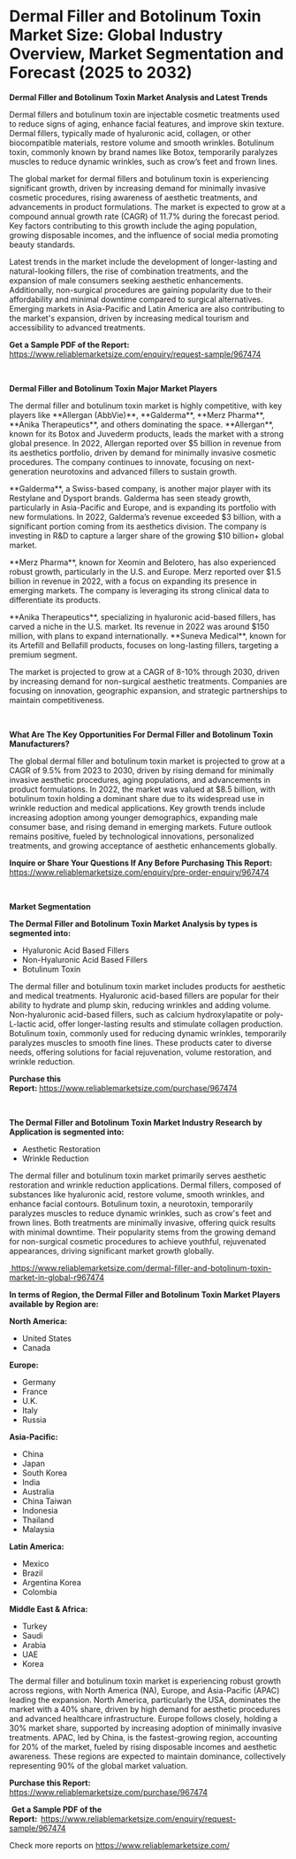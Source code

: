 <p><h1>Dermal Filler and Botolinum Toxin Market Size: Global Industry Overview, Market Segmentation and Forecast (2025 to 2032)</h1></p><p><strong>Dermal Filler and Botolinum Toxin Market Analysis and Latest Trends</strong></p>
<p><p>Dermal fillers and botulinum toxin are injectable cosmetic treatments used to reduce signs of aging, enhance facial features, and improve skin texture. Dermal fillers, typically made of hyaluronic acid, collagen, or other biocompatible materials, restore volume and smooth wrinkles. Botulinum toxin, commonly known by brand names like Botox, temporarily paralyzes muscles to reduce dynamic wrinkles, such as crow’s feet and frown lines.</p><p>The global market for dermal fillers and botulinum toxin is experiencing significant growth, driven by increasing demand for minimally invasive cosmetic procedures, rising awareness of aesthetic treatments, and advancements in product formulations. The market is expected to grow at a compound annual growth rate (CAGR) of 11.7% during the forecast period. Key factors contributing to this growth include the aging population, growing disposable incomes, and the influence of social media promoting beauty standards.</p><p>Latest trends in the market include the development of longer-lasting and natural-looking fillers, the rise of combination treatments, and the expansion of male consumers seeking aesthetic enhancements. Additionally, non-surgical procedures are gaining popularity due to their affordability and minimal downtime compared to surgical alternatives. Emerging markets in Asia-Pacific and Latin America are also contributing to the market's expansion, driven by increasing medical tourism and accessibility to advanced treatments.</p></p>
<p><strong>Get a Sample PDF of the Report:&nbsp;</strong> <a href="https://www.reliablemarketsize.com/enquiry/request-sample/967474?utm_campaign=1766&utm_medium=2&utm_source=Github&utm_content=ia&utm_term=20012025&utm_id=dermal-filler-and-botolinum-toxin">https://www.reliablemarketsize.com/enquiry/request-sample/967474</a></p>
<p>&nbsp;</p>
<p><strong>Dermal Filler and Botolinum Toxin Major Market Players</strong></p>
<p><p>The dermal filler and botulinum toxin market is highly competitive, with key players like **Allergan (AbbVie)**, **Galderma**, **Merz Pharma**, **Anika Therapeutics**, and others dominating the space. **Allergan**, known for its Botox and Juvederm products, leads the market with a strong global presence. In 2022, Allergan reported over $5 billion in revenue from its aesthetics portfolio, driven by demand for minimally invasive cosmetic procedures. The company continues to innovate, focusing on next-generation neurotoxins and advanced fillers to sustain growth.</p><p>**Galderma**, a Swiss-based company, is another major player with its Restylane and Dysport brands. Galderma has seen steady growth, particularly in Asia-Pacific and Europe, and is expanding its portfolio with new formulations. In 2022, Galderma’s revenue exceeded $3 billion, with a significant portion coming from its aesthetics division. The company is investing in R&D to capture a larger share of the growing $10 billion+ global market.</p><p>**Merz Pharma**, known for Xeomin and Belotero, has also experienced robust growth, particularly in the U.S. and Europe. Merz reported over $1.5 billion in revenue in 2022, with a focus on expanding its presence in emerging markets. The company is leveraging its strong clinical data to differentiate its products.</p><p>**Anika Therapeutics**, specializing in hyaluronic acid-based fillers, has carved a niche in the U.S. market. Its revenue in 2022 was around $150 million, with plans to expand internationally. **Suneva Medical**, known for its Artefill and Bellafill products, focuses on long-lasting fillers, targeting a premium segment.</p><p>The market is projected to grow at a CAGR of 8-10% through 2030, driven by increasing demand for non-surgical aesthetic treatments. Companies are focusing on innovation, geographic expansion, and strategic partnerships to maintain competitiveness.</p></p>
<p>&nbsp;</p>
<p><strong>What Are The Key Opportunities For Dermal Filler and Botolinum Toxin Manufacturers?</strong></p>
<p><p>The global dermal filler and botulinum toxin market is projected to grow at a CAGR of 9.5% from 2023 to 2030, driven by rising demand for minimally invasive aesthetic procedures, aging populations, and advancements in product formulations. In 2022, the market was valued at $8.5 billion, with botulinum toxin holding a dominant share due to its widespread use in wrinkle reduction and medical applications. Key growth trends include increasing adoption among younger demographics, expanding male consumer base, and rising demand in emerging markets. Future outlook remains positive, fueled by technological innovations, personalized treatments, and growing acceptance of aesthetic enhancements globally.</p></p>
<p><strong>Inquire or Share Your Questions If Any Before Purchasing This Report:</strong> <a href="https://www.reliablemarketsize.com/enquiry/pre-order-enquiry/967474?utm_campaign=1766&utm_medium=2&utm_source=Github&utm_content=ia&utm_term=20012025&utm_id=dermal-filler-and-botolinum-toxin">https://www.reliablemarketsize.com/enquiry/pre-order-enquiry/967474</a></p>
<p>&nbsp;</p>
<p><strong>Market Segmentation</strong></p>
<p><strong>The Dermal Filler and Botolinum Toxin Market Analysis by types is segmented into:</strong></p>
<p><ul><li>Hyaluronic Acid Based Fillers</li><li>Non-Hyaluronic Acid Based Fillers</li><li>Botulinum Toxin</li></ul></p>
<p><p>The dermal filler and botulinum toxin market includes products for aesthetic and medical treatments. Hyaluronic acid-based fillers are popular for their ability to hydrate and plump skin, reducing wrinkles and adding volume. Non-hyaluronic acid-based fillers, such as calcium hydroxylapatite or poly-L-lactic acid, offer longer-lasting results and stimulate collagen production. Botulinum toxin, commonly used for reducing dynamic wrinkles, temporarily paralyzes muscles to smooth fine lines. These products cater to diverse needs, offering solutions for facial rejuvenation, volume restoration, and wrinkle reduction.</p></p>
<p><strong>Purchase this Report:&nbsp;</strong><a href="https://www.reliablemarketsize.com/purchase/967474?utm_campaign=1766&utm_medium=2&utm_source=Github&utm_content=ia&utm_term=20012025&utm_id=dermal-filler-and-botolinum-toxin">https://www.reliablemarketsize.com/purchase/967474</a></p>
<p>&nbsp;</p>
<p><strong>The Dermal Filler and Botolinum Toxin Market Industry Research by Application is segmented into:</strong></p>
<p><ul><li>Aesthetic Restoration</li><li>Wrinkle Reduction</li></ul></p>
<p><p>The dermal filler and botulinum toxin market primarily serves aesthetic restoration and wrinkle reduction applications. Dermal fillers, composed of substances like hyaluronic acid, restore volume, smooth wrinkles, and enhance facial contours. Botulinum toxin, a neurotoxin, temporarily paralyzes muscles to reduce dynamic wrinkles, such as crow's feet and frown lines. Both treatments are minimally invasive, offering quick results with minimal downtime. Their popularity stems from the growing demand for non-surgical cosmetic procedures to achieve youthful, rejuvenated appearances, driving significant market growth globally.</p></p>
<p><a href="https://www.reliablemarketsize.com/dermal-filler-and-botolinum-toxin-market-in-global-r967474?utm_campaign=1766&utm_medium=2&utm_source=Github&utm_content=ia&utm_term=20012025&utm_id=dermal-filler-and-botolinum-toxin">&nbsp;https://www.reliablemarketsize.com/dermal-filler-and-botolinum-toxin-market-in-global-r967474</a></p>
<p><strong>In terms of Region, the Dermal Filler and Botolinum Toxin Market Players available by Region are:</strong></p>
<p>
    <p> <strong> North America: </strong>
        <ul>
            <li>United States</li>
            <li>Canada</li>
        </ul>
        </p> 
    <p> <strong> Europe: </strong>
        <ul>
            <li>Germany</li>
            <li>France</li>
            <li>U.K.</li>
            <li>Italy</li>
            <li>Russia</li>
        </ul>
        </p> 
    <p> <strong> Asia-Pacific: </strong>
        <ul>
            <li>China</li>
            <li>Japan</li>
            <li>South Korea</li>
            <li>India</li>
            <li>Australia</li>
            <li>China Taiwan</li>
            <li>Indonesia</li>
            <li>Thailand</li>
            <li>Malaysia</li>
        </ul>
        </p> 
    <p> <strong> Latin America: </strong>
        <ul>
            <li>Mexico</li>
            <li>Brazil</li>
            <li>Argentina Korea</li>
            <li>Colombia</li>
        </ul>
        </p> 
    <p> <strong> Middle East & Africa: </strong>
        <ul>
            <li>Turkey</li>
            <li>Saudi</li>
            <li>Arabia</li>
            <li>UAE</li>
            <li>Korea</li>
        </ul>
    </p>
    </p>
<p><p>The dermal filler and botulinum toxin market is experiencing robust growth across regions, with North America (NA), Europe, and Asia-Pacific (APAC) leading the expansion. North America, particularly the USA, dominates the market with a 40% share, driven by high demand for aesthetic procedures and advanced healthcare infrastructure. Europe follows closely, holding a 30% market share, supported by increasing adoption of minimally invasive treatments. APAC, led by China, is the fastest-growing region, accounting for 20% of the market, fueled by rising disposable incomes and aesthetic awareness. These regions are expected to maintain dominance, collectively representing 90% of the global market valuation.</p></p>
<p><strong>Purchase this Report: </strong><a href="https://www.reliablemarketsize.com/purchase/967474?utm_campaign=1766&utm_medium=2&utm_source=Github&utm_content=ia&utm_term=20012025&utm_id=dermal-filler-and-botolinum-toxin">https://www.reliablemarketsize.com/purchase/967474</a></p>
<p>&nbsp;<strong>Get a Sample PDF of the Report:&nbsp;&nbsp;</strong><a href="https://www.reliablemarketsize.com/enquiry/request-sample/967474?utm_campaign=1766&utm_medium=2&utm_source=Github&utm_content=ia&utm_term=20012025&utm_id=dermal-filler-and-botolinum-toxin">https://www.reliablemarketsize.com/enquiry/request-sample/967474</a></p>
<p><strong></strong></p>
<p>Check more reports on <a href="https://www.reliablemarketsize.com/?utm_campaign=1766&utm_medium=2&utm_source=Github&utm_content=ia&utm_term=20012025&utm_id=dermal-filler-and-botolinum-toxin">https://www.reliablemarketsize.com/</a></p>